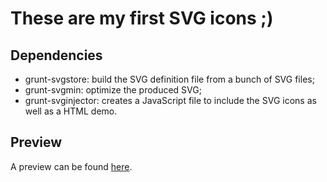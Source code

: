 # These are my first SVG icons ;)

## Dependencies
* grunt-svgstore: build the SVG definition file from a bunch of SVG files;
* grunt-svgmin: optimize the produced SVG;
* grunt-svginjector: creates a JavaScript file to include the SVG icons as well as a HTML demo.

## Preview

A preview can be found [here](http://fruityfred.com/dev/svg-icons/fruityfred-icons-demo.html).